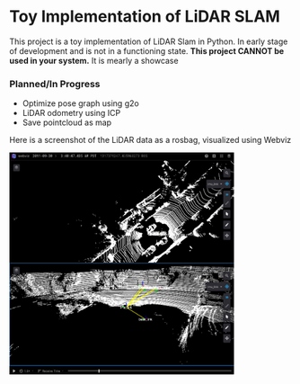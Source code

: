 # Toy Implementation of LiDAR SLAM

This project is a toy implementation of LiDAR Slam in Python. In early stage of development and is not in a functioning state. 
**This project CANNOT be used in your system.** It is mearly a showcase

### Planned/In Progress
* Optimize pose graph using g2o
* LiDAR odometry using ICP
* Save pointcloud as map

Here is a screenshot of the LiDAR data as a rosbag, visualized using Webviz

<img src="webviz_lidar.png" width="400">

